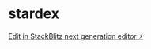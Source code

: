 # stardex

[Edit in StackBlitz next generation editor ⚡️](https://stackblitz.com/~/github.com/BjornMelin/stardex)